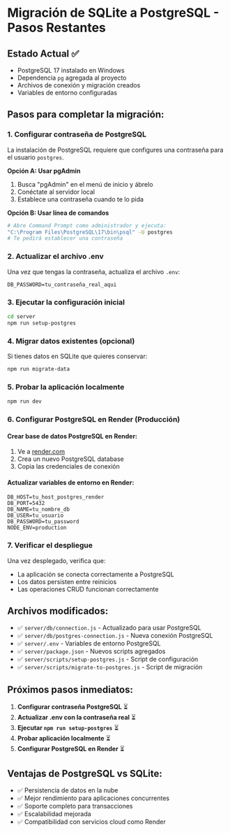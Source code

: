 # Migración de SQLite a PostgreSQL - Pasos Restantes

## Estado Actual ✅
- PostgreSQL 17 instalado en Windows
- Dependencia `pg` agregada al proyecto
- Archivos de conexión y migración creados
- Variables de entorno configuradas

## Pasos para completar la migración:

### 1. Configurar contraseña de PostgreSQL
La instalación de PostgreSQL requiere que configures una contraseña para el usuario `postgres`.

**Opción A: Usar pgAdmin**
1. Busca "pgAdmin" en el menú de inicio y ábrelo
2. Conéctate al servidor local
3. Establece una contraseña cuando te lo pida

**Opción B: Usar línea de comandos**
```bash
# Abre Command Prompt como administrador y ejecuta:
"C:\Program Files\PostgreSQL\17\bin\psql" -U postgres
# Te pedirá establecer una contraseña
```

### 2. Actualizar el archivo .env
Una vez que tengas la contraseña, actualiza el archivo `.env`:
```env
DB_PASSWORD=tu_contraseña_real_aqui
```

### 3. Ejecutar la configuración inicial
```bash
cd server
npm run setup-postgres
```

### 4. Migrar datos existentes (opcional)
Si tienes datos en SQLite que quieres conservar:
```bash
npm run migrate-data
```

### 5. Probar la aplicación localmente
```bash
npm run dev
```

### 6. Configurar PostgreSQL en Render (Producción)

#### Crear base de datos PostgreSQL en Render:
1. Ve a [render.com](https://render.com)
2. Crea un nuevo PostgreSQL database
3. Copia las credenciales de conexión

#### Actualizar variables de entorno en Render:
```env
DB_HOST=tu_host_postgres_render
DB_PORT=5432
DB_NAME=tu_nombre_db
DB_USER=tu_usuario
DB_PASSWORD=tu_password
NODE_ENV=production
```

### 7. Verificar el despliegue
Una vez desplegado, verifica que:
- La aplicación se conecta correctamente a PostgreSQL
- Los datos persisten entre reinicios
- Las operaciones CRUD funcionan correctamente

## Archivos modificados:
- ✅ `server/db/connection.js` - Actualizado para usar PostgreSQL
- ✅ `server/db/postgres-connection.js` - Nueva conexión PostgreSQL
- ✅ `server/.env` - Variables de entorno PostgreSQL
- ✅ `server/package.json` - Nuevos scripts agregados
- ✅ `server/scripts/setup-postgres.js` - Script de configuración
- ✅ `server/scripts/migrate-to-postgres.js` - Script de migración

## Próximos pasos inmediatos:
1. **Configurar contraseña PostgreSQL** ⏳
2. **Actualizar .env con la contraseña real** ⏳
3. **Ejecutar `npm run setup-postgres`** ⏳
4. **Probar aplicación localmente** ⏳
5. **Configurar PostgreSQL en Render** ⏳

## Ventajas de PostgreSQL vs SQLite:
- ✅ Persistencia de datos en la nube
- ✅ Mejor rendimiento para aplicaciones concurrentes
- ✅ Soporte completo para transacciones
- ✅ Escalabilidad mejorada
- ✅ Compatibilidad con servicios cloud como Render
